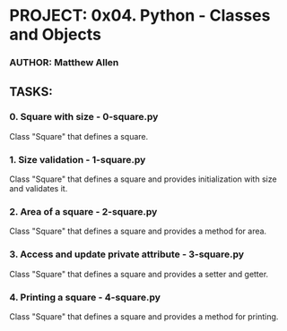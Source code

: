 # PROJECT: 0x04. Python - Classes and Objects
### AUTHOR: Matthew Allen

## TASKS:
### 0. Square with size - 0-square.py
Class "Square" that defines a square.

### 1. Size validation - 1-square.py
Class "Square" that defines a square and provides initialization with size and validates it.

### 2. Area of a square - 2-square.py
Class "Square" that defines a square and provides a method for area.

### 3. Access and update private attribute - 3-square.py
Class "Square" that defines a square and provides a setter and getter.

### 4. Printing a square - 4-square.py
Class "Square" that defines a square and provides a method for printing.
